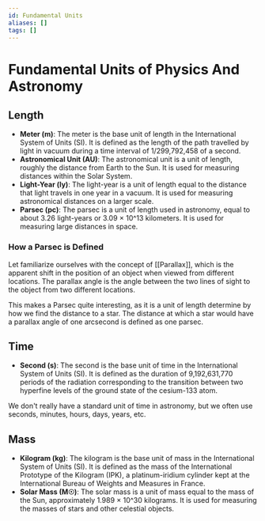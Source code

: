 ```yaml
---
id: Fundamental Units
aliases: []
tags: []
---
```


# Fundamental Units of Physics And Astronomy

## Length

- **Meter (m)**: The meter is the base unit of length in the International System of Units (SI). It is defined as the length of the path travelled by light in vacuum during a time interval of 1/299,792,458 of a second.
- **Astronomical Unit (AU)**: The astronomical unit is a unit of length, roughly the distance from Earth to the Sun. It is used for measuring distances within the Solar System.
- **Light-Year (ly)**: The light-year is a unit of length equal to the distance that light travels in one year in a vacuum. It is used for measuring astronomical distances on a larger scale.
- **Parsec (pc)**: The parsec is a unit of length used in astronomy, equal to about 3.26 light-years or 3.09 × 10^13 kilometers. It is used for measuring large distances in space.

### How a Parsec is Defined

Let familiarize ourselves with the concept of [[Parallax]], which is the apparent shift in the position of an object when viewed from different locations. The parallax angle is the angle between the two lines of sight to the object from two different locations.

This makes a Parsec quite interesting, as it is a unit of length determine by how we find the distance to a star. The distance at which a star would have a parallax angle of one arcsecond is defined as one parsec.

## Time

- **Second (s)**: The second is the base unit of time in the International System of Units (SI). It is defined as the duration of 9,192,631,770 periods of the radiation corresponding to the transition between two hyperfine levels of the ground state of the cesium-133 atom.

We don't really have a standard unit of time in astronomy, but we often use seconds, minutes, hours, days, years, etc.

## Mass

- **Kilogram (kg)**: The kilogram is the base unit of mass in the International System of Units (SI). It is defined as the mass of the International Prototype of the Kilogram (IPK), a platinum-iridium cylinder kept at the International Bureau of Weights and Measures in France.
- **Solar Mass (M☉)**: The solar mass is a unit of mass equal to the mass of the Sun, approximately 1.989 × 10^30 kilograms. It is used for measuring the masses of stars and other celestial objects.
